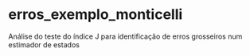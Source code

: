 # erros_exemplo_monticelli
Análise do teste do índice J para identificação de erros grosseiros num estimador de estados
